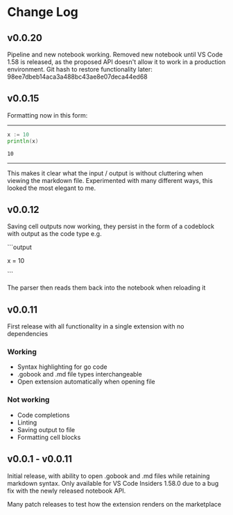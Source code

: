 # Change Log

## v0.0.20
Pipeline and new notebook working. Removed new notebook until VS Code 1.58 is released, as the proposed API doesn't allow it to work in a production environment. 
Git hash to restore functionality later: 98ee7dbeb14aca3a488bc43ae8e07deca44ed68

## v0.0.15
Formatting now in this form: 

---
```go
x := 10
println(x)
```
```output
10
```
---


This makes it clear what the input / output is without cluttering when viewing the markdown file. Experimented with many different ways, this looked the most elegant to me.

## v0.0.12
Saving cell outputs now working, they persist in the form of a codeblock with output as the code type e.g.

\`\`\`output

x = 10

\`\`\`

The parser then reads them back into the notebook when reloading it

## v0.0.11

First release with all functionality in a single extension with no dependencies
### Working
- Syntax highlighting for go code
- .gobook and .md file types interchangeable
- Open extension automatically when opening file
### Not working
- Code completions
- Linting
- Saving output to file
- Formatting cell blocks

## v0.0.1 - v0.0.11

Initial release, with ability to open .gobook and .md files while retaining markdown syntax. Only available for VS Code Insiders 1.58.0 due to a bug fix with the newly released notebook API.

Many patch releases to test how the extension renders on the marketplace